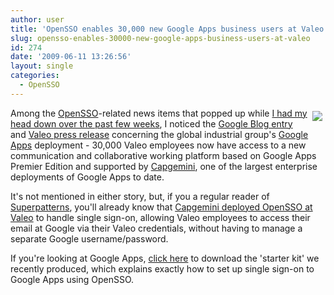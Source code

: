 ```yaml
---
author: user
title: 'OpenSSO enables 30,000 new Google Apps business users at Valeo'
slug: opensso-enables-30000-new-google-apps-business-users-at-valeo
id: 274
date: '2009-06-11 13:26:56'
layout: single
categories:
  - OpenSSO
---
```


<span style="margin: 5px; float: right;">[![](http://blog.superpat.com/wp-content/uploads/2009/09/entete_logo.gif)](http://www.valeo.com/en/press-releases/details.html?id=100)</span>

Among the [OpenSSO](http://opensso.org/)-related news items that popped up while [I had my head down over the past few weeks](http://blog.superpat.com/2009/06/09/back-after-javaone-2009/), I noticed the [Google Blog entry](http://googleblog.blogspot.com/2009/05/30000-new-google-apps-business-users-at.html) and [Valeo press release](http://www.valeo.com/en/press-releases/details.html?id=100) concerning the global industrial group's [Google Apps](http://www.google.com/apps/intl/en/business/index.html) deployment - 30,000 Valeo employees now have access to a new communication and collaborative working platform based on Google Apps Premier Edition and supported by [Capgemini](http://www.capgemini.com/), one of the largest enterprise deployments of Google Apps to date.

It's not mentioned in either story, but, if you a regular reader of [Superpatterns](http://blog.superpat.com/), you'll already know that [Capgemini deployed OpenSSO at Valeo](http://blog.superpat.com/2009/02/12/opensso-deployments-around-europe/) to handle single sign-on, allowing Valeo employees to access their email at Google via their Valeo credentials, without having to manage a separate Google username/password.

If you're looking at Google Apps, [click here](http://www.sun.com/offers/details/google_apps_opensso.xml) to download the 'starter kit' we recently produced, which explains exactly how to set up single sign-on to Google Apps using OpenSSO.